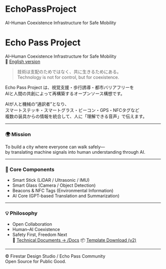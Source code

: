 # EchoPassProject
AI-Human Coexistence Infrastructure for Safe Mobility
# Echo Pass Project  
AI–Human Coexistence Infrastructure for Safe Mobility  
📘 [English version](./README_en.md)

> 技術は支配のためではなく、共に生きるためにある。  
> Technology is not for control, but for coexistence.  

Echo Pass Project は、視覚支援・歩行誘導・都市バリアフリーを  
AIと人間の共創によって再構築するオープンソース構想です。  

AIが人と機械の“通訳者”となり、  
スマートステッキ・スマートグラス・ビーコン・GPS・NFCタグなど  
複数の装具からの情報を統合して、人に「理解できる音声」で伝えます。  

---

### 🌍 Mission
To build a city where everyone can walk safely—  
by translating machine signals into human understanding through AI.  

---

### 🧩 Core Components
- Smart Stick (LiDAR / Ultrasonic / IMU)
- Smart Glass (Camera / Object Detection)
- Beacons & NFC Tags (Environmental Information)
- AI Core (GPT-based Translation and Summarization)

---


### 💡 Philosophy
- Open Collaboration  
- Human–AI Coexistence  
- Safety First, Freedom Next  
📘 [Technical Documents → /Docs](./Docs)
📦 [Template Download (v2)](./EchoPassProject_Template_v2.zip)
---

© Firestar Design Studio / Echo Pass Community  
Open Source for Public Good.
